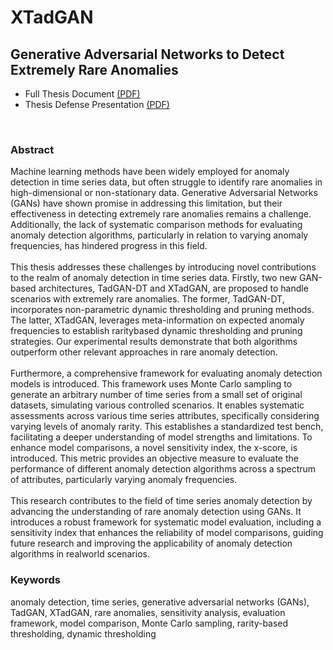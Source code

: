 # XTadGAN
<h2> Generative Adversarial Networks to Detect Extremely Rare Anomalies </h2>

- Full Thesis Document [(PDF)](https://github.com/nunobv/XTadGAN_public/blob/main/XTadGAN%20-%20Dissertation%20-%20Final_Version.pdf) 
- Thesis Defense Presentation [(PDF)](https://github.com/nunobv/XTadGAN_public/blob/main/XTadGAN%20-%20Thesis%20Defense%20-%20NunoVasconcelos.pdf)

<br>
<h3>Abstract</h3>
Machine learning methods have been widely employed for anomaly detection in time series data,
but often struggle to identify rare anomalies in high-dimensional or non-stationary data. Generative Adversarial Networks (GANs) have shown promise in addressing this limitation, but their
effectiveness in detecting extremely rare anomalies remains a challenge. Additionally, the lack
of systematic comparison methods for evaluating anomaly detection algorithms, particularly in
relation to varying anomaly frequencies, has hindered progress in this field.
<br><br>
This thesis addresses these challenges by introducing novel contributions to the realm of
anomaly detection in time series data. Firstly, two new GAN-based architectures, TadGAN-DT
and XTadGAN, are proposed to handle scenarios with extremely rare anomalies. The former,
TadGAN-DT, incorporates non-parametric dynamic thresholding and pruning methods. The latter, XTadGAN, leverages meta-information on expected anomaly frequencies to establish raritybased dynamic thresholding and pruning strategies. Our experimental results demonstrate that
both algorithms outperform other relevant approaches in rare anomaly detection.
<br><br>
Furthermore, a comprehensive framework for evaluating anomaly detection models is introduced. This framework uses Monte Carlo sampling to generate an arbitrary number of time series
from a small set of original datasets, simulating various controlled scenarios. It enables systematic assessments across various time series attributes, specifically considering varying levels of
anomaly rarity. This establishes a standardized test bench, facilitating a deeper understanding of
model strengths and limitations. To enhance model comparisons, a novel sensitivity index, the
x-score, is introduced. This metric provides an objective measure to evaluate the performance
of different anomaly detection algorithms across a spectrum of attributes, particularly varying
anomaly frequencies.
<br><br>
This research contributes to the field of time series anomaly detection by advancing the understanding of rare anomaly detection using GANs. It introduces a robust framework for systematic
model evaluation, including a sensitivity index that enhances the reliability of model comparisons,
guiding future research and improving the applicability of anomaly detection algorithms in realworld scenarios.

<br>
<h3>Keywords</h3>
anomaly detection, time series, generative adversarial networks (GANs), TadGAN,
XTadGAN, rare anomalies, sensitivity analysis, evaluation framework, model comparison, Monte
Carlo sampling, rarity-based thresholding, dynamic thresholding

